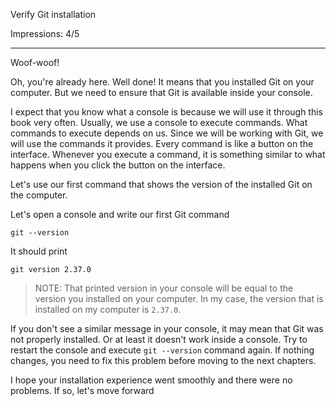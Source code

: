 Verify Git installation

Impressions: 4/5

---

Woof-woof!

Oh, you're already here. Well done! It means that you installed Git on your computer. But we need to ensure that Git is available inside your console.

I expect that you know what a console is because we will use it through this book very often. Usually, we use a console to execute commands. What commands to execute depends on us. Since we will be working with Git, we will use the commands it provides. Every command is like a button on the interface. Whenever you execute a command, it is something similar to what happens when you click the button on the interface. 

Let's use our first command that shows the version of the installed Git on the computer.

Let's open a console and write our first Git command

```
git --version
```

It should print 

```
git version 2.37.0
```

> NOTE: That printed version in your console will be equal to the version you installed on your computer. In my case, the version that is installed on my computer is `2.37.0`. 

If you don't see a similar message in your console, it may mean that Git was not properly installed. Or at least it doesn't work inside a console. Try to restart the console and execute `git --version` command again. If nothing changes, you need to fix this problem before moving to the next chapters.

I hope your installation experience went smoothly and there were no problems. If so, let's move forward
